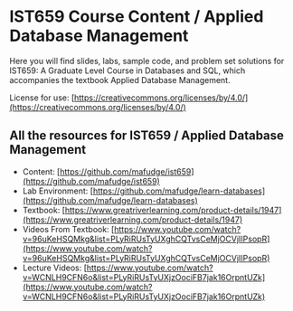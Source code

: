# IST659 Course Content / Applied Database Management

Here you will find slides, labs, sample code, and problem set solutions for IST659: A Graduate Level Course in Databases and SQL, which accompanies the textbook Applied Database Management.

License for use: [https://creativecommons.org/licenses/by/4.0/](https://creativecommons.org/licenses/by/4.0/)


## All the resources for IST659 / Applied Database Management

- Content: [https://github.com/mafudge/ist659](https://github.com/mafudge/ist659)
- Lab Environment: [https://github.com/mafudge/learn-databases](https://github.com/mafudge/learn-databases)
- Textbook: [https://www.greatriverlearning.com/product-details/1947](https://www.greatriverlearning.com/product-details/1947)
- Videos From Textbook: [https://www.youtube.com/watch?v=96uKeHSQMkg&list=PLyRiRUsTyUXghCQTvsCeMjOCVjIIPsopR](https://www.youtube.com/watch?v=96uKeHSQMkg&list=PLyRiRUsTyUXghCQTvsCeMjOCVjIIPsopR)
- Lecture Videos: [https://www.youtube.com/watch?v=WCNLH9CFN6o&list=PLyRiRUsTyUXjzOociFB7jak16OrpntUZk](https://www.youtube.com/watch?v=WCNLH9CFN6o&list=PLyRiRUsTyUXjzOociFB7jak16OrpntUZk)
